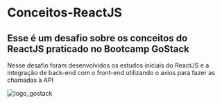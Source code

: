 # Conceitos-ReactJS

## Esse é um desafio sobre os conceitos do ReactJS praticado no Bootcamp GoStack

Nesse desafio foram desenvolvidos os estudos iniciais do ReactJS e a integração de back-end com o front-end utilizando o axios para fazer as chamadas à API

![logo_gostack](https://user-images.githubusercontent.com/42298239/79387256-be44c080-7f41-11ea-8727-c29b44cba439.png)





